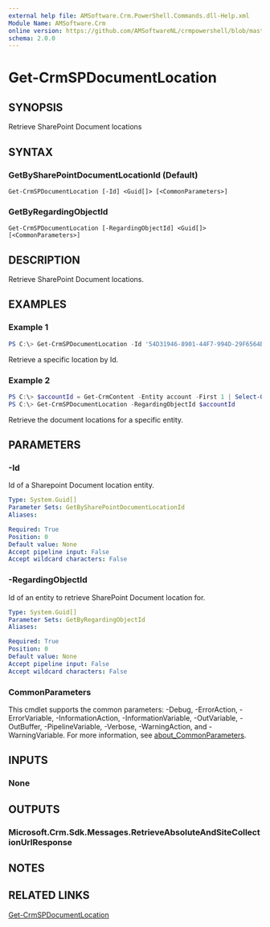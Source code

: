 ```yaml
---
external help file: AMSoftware.Crm.PowerShell.Commands.dll-Help.xml
Module Name: AMSoftware.Crm
online version: https://github.com/AMSoftwareNL/crmpowershell/blob/master/docs/Get-CrmSPDocumentLocation.md
schema: 2.0.0
---
```


# Get-CrmSPDocumentLocation

## SYNOPSIS
Retrieve SharePoint Document locations

## SYNTAX

### GetBySharePointDocumentLocationId (Default)
```
Get-CrmSPDocumentLocation [-Id] <Guid[]> [<CommonParameters>]
```

### GetByRegardingObjectId
```
Get-CrmSPDocumentLocation [-RegardingObjectId] <Guid[]> [<CommonParameters>]
```

## DESCRIPTION
Retrieve SharePoint Document locations.

## EXAMPLES

### Example 1
```powershell
PS C:\> Get-CrmSPDocumentLocation -Id '54D31946-8901-44F7-994D-29F6564B6D56'
```

Retrieve a specific location by Id.

### Example 2
```powershell
PS C:\> $accountId = Get-CrmContent -Entity account -First 1 | Select-Object Id
PS C:\> Get-CrmSPDocumentLocation -RegardingObjectId $accountId
```

Retrieve the document locations for a specific entity.

## PARAMETERS

### -Id
Id of a Sharepoint Document location entity.

```yaml
Type: System.Guid[]
Parameter Sets: GetBySharePointDocumentLocationId
Aliases:

Required: True
Position: 0
Default value: None
Accept pipeline input: False
Accept wildcard characters: False
```

### -RegardingObjectId
Id of an entity to retrieve SharePoint Document location for.

```yaml
Type: System.Guid[]
Parameter Sets: GetByRegardingObjectId
Aliases:

Required: True
Position: 0
Default value: None
Accept pipeline input: False
Accept wildcard characters: False
```

### CommonParameters
This cmdlet supports the common parameters: -Debug, -ErrorAction, -ErrorVariable, -InformationAction, -InformationVariable, -OutVariable, -OutBuffer, -PipelineVariable, -Verbose, -WarningAction, and -WarningVariable. For more information, see [about_CommonParameters](http://go.microsoft.com/fwlink/?LinkID=113216).

## INPUTS

### None

## OUTPUTS

### Microsoft.Crm.Sdk.Messages.RetrieveAbsoluteAndSiteCollectionUrlResponse

## NOTES

## RELATED LINKS

[Get-CrmSPDocumentLocation](Get-CrmSPDocumentLocation.md)

